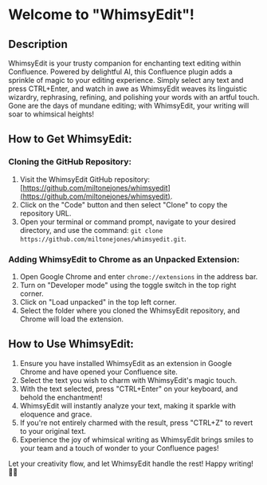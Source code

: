 # Welcome to "WhimsyEdit"!

## Description
WhimsyEdit is your trusty companion for enchanting text editing within Confluence. Powered by delightful AI, this Confluence plugin adds a sprinkle of magic to your editing experience. Simply select any text and press CTRL+Enter, and watch in awe as WhimsyEdit weaves its linguistic wizardry, rephrasing, refining, and polishing your words with an artful touch. Gone are the days of mundane editing; with WhimsyEdit, your writing will soar to whimsical heights!

## How to Get WhimsyEdit:

### Cloning the GitHub Repository:
1. Visit the WhimsyEdit GitHub repository: [https://github.com/miltonejones/whimsyedit](https://github.com/miltonejones/whimsyedit).
2. Click on the "Code" button and then select "Clone" to copy the repository URL.
3. Open your terminal or command prompt, navigate to your desired directory, and use the command: `git clone https://github.com/miltonejones/whimsyedit.git`.

### Adding WhimsyEdit to Chrome as an Unpacked Extension:
1. Open Google Chrome and enter `chrome://extensions` in the address bar.
2. Turn on "Developer mode" using the toggle switch in the top right corner.
3. Click on "Load unpacked" in the top left corner.
4. Select the folder where you cloned the WhimsyEdit repository, and Chrome will load the extension.

## How to Use WhimsyEdit:

1. Ensure you have installed WhimsyEdit as an extension in Google Chrome and have opened your Confluence site.
2. Select the text you wish to charm with WhimsyEdit's magic touch.
3. With the text selected, press "CTRL+Enter" on your keyboard, and behold the enchantment!
4. WhimsyEdit will instantly analyze your text, making it sparkle with eloquence and grace.
5. If you're not entirely charmed with the result, press "CTRL+Z" to revert to your original text.
6. Experience the joy of whimsical writing as WhimsyEdit brings smiles to your team and a touch of wonder to your Confluence pages!

Let your creativity flow, and let WhimsyEdit handle the rest! Happy writing! 🌟✨